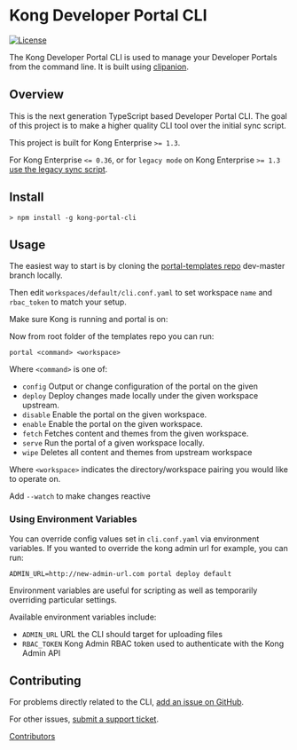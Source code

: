 # Kong Developer Portal CLI
[![License](https://img.shields.io/github/license/kong/kong-portal-cli.svg)][cli-license]

The Kong Developer Portal CLI is used to manage your Developer Portals from the
command line. It is built using [clipanion][clipanion].

## Overview

This is the next generation TypeScript based Developer Portal CLI. The goal of
this project is to make a higher quality CLI tool over the initial sync script.

This project is built for Kong Enterprise `>= 1.3`.

For Kong Enterprise `<= 0.36`, or for `legacy mode` on Kong Enterprise `>= 1.3` [use the legacy sync script][sync-script].

## Install

```
> npm install -g kong-portal-cli
```

## Usage
The easiest way to start is by cloning the [portal-templates repo][templates] dev-master branch locally.

Then edit `workspaces/default/cli.conf.yaml` to set workspace `name` and `rbac_token` to match your setup.

Make sure Kong is running and portal is on:

Now from root folder of the templates repo you can run:

```portal <command> <workspace>```

Where `<command>` is one of:
 - `config`    Output or change configuration of the portal on the given
 - `deploy`    Deploy changes made locally under the given workspace upstream.
 - `disable`   Enable the portal on the given workspace.
 - `enable`    Enable the portal on the given workspace.
 - `fetch`     Fetches content and themes from the given workspace.
 - `serve`     Run the portal of a given workspace locally.
 - `wipe`      Deletes all content and themes from upstream workspace

 Where `<workspace>` indicates the directory/workspace pairing you would like to operate on.

Add `--watch` to make changes reactive


### Using Environment Variables
You can override config values set in `cli.conf.yaml` via environment variables.  If you wanted to override the kong admin url for example, you can run:

```
ADMIN_URL=http://new-admin-url.com portal deploy default
```

Environment variables are useful for scripting as well as temporarily overriding particular settings.

Available environment variables include:
  - `ADMIN_URL` URL the CLI should target for uploading files
  - `RBAC_TOKEN` Kong Admin RBAC token used to authenticate with the Kong Admin API

## Contributing

For problems directly related to the CLI, [add an issue on GitHub][cli-support].

For other issues, [submit a support ticket][kong-support].

[Contributors][cli-contributors]

[clipanion]: https://github.com/arcanis/clipanion
[sync-script]: https://github.com/Kong/kong-portal-templates/blob/81382f2c7887cf57bb040a6af5ca716b83cc74f3/bin/sync.js
[cli-support]: https://github.com/Kong/kong-portal-cli/issues/new
[cli-license]: https://github.com/Kong/kong-portal-cli/blob/master/LICENSE
[cli-contributors]: (https://github.com/Kong/kong-portal-cli/contributors)
[kong-support]: https://support.konghq.com/support/s/
[templates]: https://github.com/Kong/kong-portal-templates
